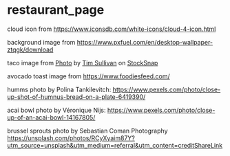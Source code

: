 # restaurant_page

cloud icon from https://www.iconsdb.com/white-icons/cloud-4-icon.html

background image from https://www.pxfuel.com/en/desktop-wallpaper-ztqgk/download

taco image from <a href="https://stocksnap.io/photo/mexican-tacos-UPG7YS3LGW">Photo</a> by <a href="https://stocksnap.io/author/timsullivan">Tim Sullivan</a> on <a href="https://stocksnap.io">StockSnap</a>

avocado toast image from https://www.foodiesfeed.com/

humms photo by Polina Tankilevitch: https://www.pexels.com/photo/close-up-shot-of-humnus-bread-on-a-plate-6419390/

acai bowl photo by Véronique Nijs: https://www.pexels.com/photo/close-up-of-an-acai-bowl-14167805/

brussel sprouts photo by Sebastian Coman Photography https://unsplash.com/photos/RCyXyaim87Y?utm_source=unsplash&utm_medium=referral&utm_content=creditShareLink